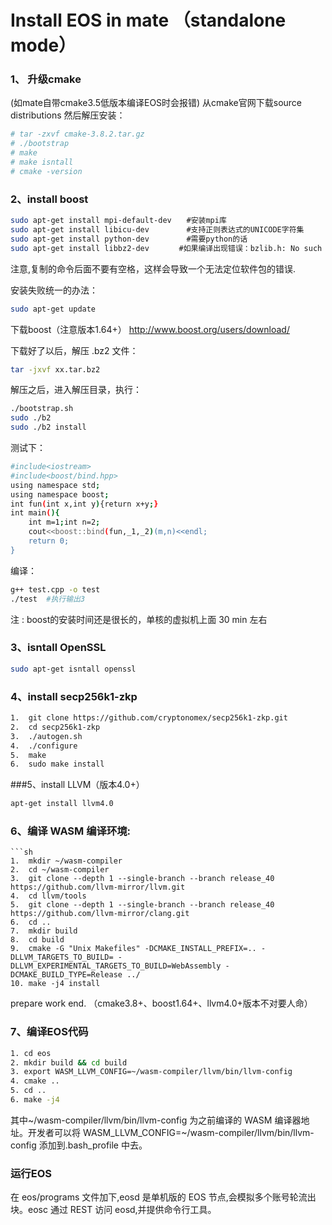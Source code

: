 
# Install EOS in mate （standalone mode）

### 1、 升级cmake
(如mate自带cmake3.5低版本编译EOS时会报错)
从cmake官网下载source distributions
然后解压安装：
```sh
# tar -zxvf cmake-3.8.2.tar.gz
# ./bootstrap
# make
# make isntall
# cmake -version
```
### 2、install boost
```sh
sudo apt-get install mpi-default-dev　　#安装mpi库  
sudo apt-get install libicu-dev　　　　　#支持正则表达式的UNICODE字符集   
sudo apt-get install python-dev　　　　　#需要python的话  
sudo apt-get install libbz2-dev　　　　#如果编译出现错误：bzlib.h: No such file or directory
```
注意,复制的命令后面不要有空格，这样会导致一个无法定位软件包的错误.

安装失败统一的办法：
```sh
sudo apt-get update
```
下载boost（注意版本1.64+）
http://www.boost.org/users/download/

下载好了以后，解压 .bz2 文件：
```sh
tar -jxvf xx.tar.bz2
```
解压之后，进入解压目录，执行：
```sh
./bootstrap.sh
sudo ./b2
sudo ./b2 install
```
测试下：
```sh
#include<iostream>
#include<boost/bind.hpp>
using namespace std;
using namespace boost;
int fun(int x,int y){return x+y;}
int main(){
    int m=1;int n=2;
    cout<<boost::bind(fun,_1,_2)(m,n)<<endl;
    return 0;
}
```
编译：
```sh
g++ test.cpp -o test
./test  #执行输出3
```

注 : boost的安装时间还是很长的，单核的虚拟机上面 30 min 左右

### 3、isntall OpenSSL
```sh
sudo apt-get isntall openssl
```
### 4、install secp256k1-zkp
```sh
1.  git	clone https://github.com/cryptonomex/secp256k1-zkp.git	
2.  cd secp256k1-zkp	
3.  ./autogen.sh	
4.  ./configure	
5.  make	
6.  sudo make install
```
###5、install LLVM（版本4.0+）
```sh
apt-get install llvm4.0	
```
### 6、编译 WASM 编译环境:
```
```sh
1.  mkdir ~/wasm-compiler
2.  cd ~/wasm-compiler
3.  git clone --depth 1 --single-branch --branch release_40 https://github.com/llvm-mirror/llvm.git
4.  cd llvm/tools
5.  git clone --depth 1 --single-branch --branch release_40 https://github.com/llvm-mirror/clang.git
6.  cd ..
7.  mkdir build	
8.  cd build	
9.  cmake -G "Unix Makefiles" -DCMAKE_INSTALL_PREFIX=.. -DLLVM_TARGETS_TO_BUILD= -DLLVM_EXPERIMENTAL_TARGETS_TO_BUILD=WebAssembly -DCMAKE_BUILD_TYPE=Release ../	
10. make -j4 install
```
prepare work end.
（cmake3.8+、boost1.64+、llvm4.0+版本不对要人命）
### 7、编译EOS代码
```sh
1. cd eos
2. mkdir build && cd build
3. export WASM_LLVM_CONFIG=~/wasm-compiler/llvm/bin/llvm-config
4. cmake ..
5. cd .. 
6. make -j4
```
其中~/wasm-compiler/llvm/bin/llvm-config 为之前编译的 WASM 编译器地址。开发者可以将 WASM_LLVM_CONFIG=~/wasm-compiler/llvm/bin/llvm-config 添加到.bash_profile 中去。

### 运行EOS
在 eos/programs 文件加下,eosd 是单机版的 EOS 节点,会模拟多个账号轮流出块。eosc 通过 REST 访问 eosd,并提供命令行工具。



